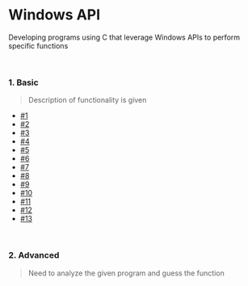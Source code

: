 # Windows API

Developing programs using C that leverage Windows APIs to perform specific functions

<br>

### 1. Basic
> Description of functionality is given
- [#1](https://github.com/by-roj/24_Windows-API/blob/main/%231.md)
- [#2](https://github.com/by-roj/24_Windows-API/blob/main/%232.md)
- [#3](https://github.com/by-roj/24_Windows-API/blob/main/%233.md)
- [#4](https://github.com/by-roj/24_Windows-API/blob/main/%234.md)
- [#5](https://github.com/by-roj/24_Windows-API/blob/main/%235.md)
- [#6](https://github.com/by-roj/24_Windows-API/blob/main/%236.md)
- [#7](https://github.com/by-roj/24_Windows-API/blob/main/%237.md)
- [#8](https://github.com/by-roj/24_Windows-API/blob/main/%238.md)
- [#9](https://github.com/by-roj/24_Windows-API/blob/main/%239.md)
- [#10](https://github.com/by-roj/24_Windows-API/blob/main/%2310.md)
- [#11](https://github.com/by-roj/24_Windows-API/blob/main/%2311.md)
- [#12](https://github.com/by-roj/24_Windows-API/blob/main/%2312.md)
- [#13](https://github.com/by-roj/24_Windows-API/blob/main/%2313.md)

<br>

### 2. Advanced
> Need to analyze the given program and guess the function
